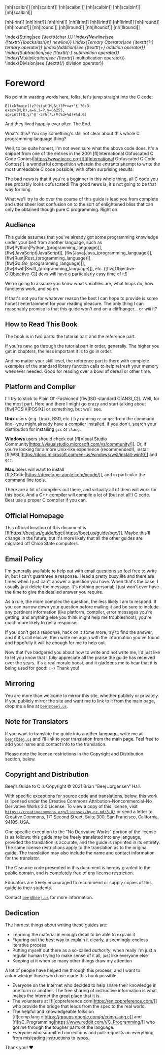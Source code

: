 <!-- Beej's guide to C

# vim: ts=4:sw=4:nosi:et:tw=72
-->

<!-- No hyphenation -->
[nh[scalbn]]
[nh[scalbnf]]
[nh[scalbnl]]
[nh[scalbln]]
[nh[scalblnf]]
[nh[scalblnl]]
<!-- Can't do things that aren't letters
[nh[atan2]]
[nh[atan2f]]
[nh[atan2l]]
-->
[nh[lrint]]
[nh[lrintf]]
[nh[lrintl]]
[nh[llrint]]
[nh[llrintf]]
[nh[llrintl]]
[nh[lround]]
[nh[lroundf]]
[nh[lroundl]]
[nh[llround]]
[nh[llroundf]]
[nh[llroundl]]

<!-- Index see alsos -->
\index{String|see {\texttt{char *}}}
\index{Newline|see {\texttt{{\backslash}n} newline}}
\index{Ternary Operator|see {\texttt{?:} ternary operator}}
\index{Addition|see {\texttt{+} addition operator}}
\index{Subtraction|see {\texttt{-} subtraction operator}}
\index{Multiplication|see {\texttt{*} multiplication operator}}
\index{Division|see {\texttt{/} division operator}}
<!-- \index{Modulus|see {\texttt{%} modulus operator}} -->

# Foreword

No point in wasting words here, folks, let's jump straight into the C
code:

``` {.c}
E((ck?main((z?(stat(M,&t)?P+=a+'{'?0:3:
execv(M,k),a=G,i=P,y=G&255,
sprintf(Q,y/'@'-3?A(*L(V(%d+%d)+%d,0)
```

And they lived happily ever after. The End.

What's this? You say something's still not clear about this whole C
programming language thing?

Well, to be quite honest, I'm not even sure what the above code does.
It's a snippet from one of the entries in the 2001 [fl[International
Obfuscated C Code Contest|https://www.ioccc.org/]][i[International
Obfuscated C Code Contest]], a wonderful
competition wherein the entrants attempt to write the most unreadable C
code possible, with often surprising results.

The bad news is that if you're a beginner in this whole thing, all C
code you see probably looks obfuscated! The good news is, it's not
going to be that way for long.

What we'll try to do over the course of this guide is lead you from
complete and utter sheer lost confusion on to the sort of enlightened
bliss that can only be obtained though pure C programming. Right on.

## Audience

This guide assumes that you've already got some programming knowledge
under your belt from another language, such as
[flw[Python|Python_(programming_language)]],
[flw[JavaScript|JavaScript]], [flw[Java|Java_(programming_language)]],
[flw[Rust|Rust_(programming_language)]],
[flw[Go|Go_(programming_language)]],
[flw[Swift|Swift_(programming_language)]], etc.
([flw[Objective-C|Objective-C]] devs will have a particularly easy time
of it!)

We're going to assume you know what variables are, what loops do, how
functions work, and so on.

If that's not you for whatever reason the best I can hope to provide is
some honest entertainment for your reading pleasure. The only thing I
can reasonably promise is that this guide won't end on a cliffhanger...
or _will_ it?

## How to Read This Book

The book is in two parts: the tutorial part and the reference part.

If you're new, go through the tutorial part in order, generally. The
higher you get in chapters, the less important it is to go in order.

And no matter your skill level, the reference part is there with
complete examples of the standard library function calls to help refresh
your memory whenever needed. Good for reading over a bowl of cereal or
other time.

## Platform and Compiler

I'll try to stick to Plain Ol'-Fashioned [flw[ISO-standard C|ANSI_C]].
Well, for the most part. Here and there I might go crazy and start
talking about [flw[POSIX|POSIX]] or something, but we'll see.

**Unix** users (e.g. Linux, BSD, etc.) try running `cc` or `gcc` from
the command line--you might already have a compiler installed. If you
don't, search your distribution for installing `gcc` or `clang`.

**Windows** users should check out [fl[Visual Studio
Community|https://visualstudio.microsoft.com/vs/community/]]. Or, if
you're looking for a more Unix-like experience (recommended!), install
[fl[WSL|https://docs.microsoft.com/en-us/windows/wsl/install-win10]] and
`gcc`.

**Mac** users will want to install
[fl[XCode|https://developer.apple.com/xcode/]], and in particular the
command line tools.

There are a lot of compilers out there, and virtually all of them will
work for this book. And a C++ compiler will compile a lot of (but not
all!) C code. Best use a proper C compiler if you can.

## Official Homepage

This official location of this document is
[fl[https://beej.us/guide/bgc/|https://beej.us/guide/bgc/]]. Maybe
this'll change in the future, but it's more likely that all the other
guides are migrated off Chico State computers.

## Email Policy

I'm generally available to help out with email questions so feel free to
write in, but I can't guarantee a response. I lead a pretty busy life
and there are times when I just can't answer a question you have. When
that's the case, I usually just delete the message. It's nothing
personal; I just won't ever have the time to give the detailed answer
you require.

As a rule, the more complex the question, the less likely I am to
respond. If you can narrow down your question before mailing it and be
sure to include any pertinent information (like platform, compiler,
error messages you're getting, and anything else you think might help me
troubleshoot), you're much more likely to get a response.

If you don't get a response, hack on it some more, try to find the
answer, and if it's still elusive, then write me again with the
information you've found and hopefully it will be enough for me to help
out.

Now that I've badgered you about how to write and not write me, I'd just
like to let you know that I _fully_ appreciate all the praise the guide
has received over the years. It's a real morale boost, and it gladdens
me to hear that it is being used for good! `:-)` Thank you!

## Mirroring

You are more than welcome to mirror this site, whether publicly or
privately. If you publicly mirror the site and want me to link to it
from the main page, drop me a line at
[`beej@beej.us`](mailto:beej@beej.us).

## Note for Translators

If you want to translate the guide into another language, write me at
[`beej@beej.us`](beej@beej.us) and I'll link to your translation from
the main page. Feel free to add your name and contact info to the
translation.

Please note the license restrictions in the Copyright and Distribution
section, below.

## Copyright and Distribution

Beej's Guide to C is Copyright © 2021 Brian "Beej Jorgensen" Hall.

With specific exceptions for source code and translations, below, this
work is licensed under the Creative Commons Attribution-Noncommercial-No
Derivative Works 3.0 License. To view a copy of this license, visit
[`https://creativecommons.org/licenses/by-nc-nd/3.0/`](https://creativecommons.org/licenses/by-nc-nd/3.0/)
or send a letter to Creative Commons, 171 Second Street, Suite 300, San
Francisco, California, 94105, USA.

One specific exception to the "No Derivative Works" portion of the
license is as follows: this guide may be freely translated into any
language, provided the translation is accurate, and the guide is
reprinted in its entirety. The same license restrictions apply to the
translation as to the original guide. The translation may also include
the name and contact information for the translator.

The C source code presented in this document is hereby granted to the
public domain, and is completely free of any license restriction.

Educators are freely encouraged to recommend or supply copies of this
guide to their students.

Contact [`beej@beej.us`](beej@beej.us) for more information.

## Dedication

The hardest things about writing these guides are:

* Learning the material in enough detail to be able to explain it
* Figuring out the best way to explain it clearly, a seemingly-endless
  iterative process
* Putting myself out there as a so-called _authority_, when really
  I'm just a regular human trying to make sense of it all, just like
  everyone else
* Keeping at it when so many other things draw my attention

A lot of people have helped me through this process, and I want to
acknowledge those who have made this book possible.

* Everyone on the Internet who decided to help share their knowledge in
  one form or another. The free sharing of instructive information is
  what makes the Internet the great place that it is.
* The volunteers at [fl[cppreference.com|https://en.cppreference.com/]]
  who provide the bridge that leads from the spec to the real world.
* The helpful and knowledgeable folks on
  [fl[comp.lang.c|https://groups.google.com/g/comp.lang.c]] and 
  [fl[r/C_Programming|https://www.reddit.com/r/C_Programming/]] who got
  me through the tougher parts of the language.
* Everyone who submitted corrections and pull-requests on everything
  from misleading instructions to typos.

Thank you! ♥
